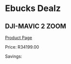 
# Ebucks Dealz
## DJI-MAVIC 2 ZOOM
[Product Page](https://www.ebucks.com/web/shop/productSelected.do?prodId=1045165540&catId=714994827)

Price: R34199.00

Savings: 


	